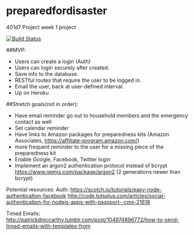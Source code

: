 # preparedfordisaster
401d7 Project week 1 project

[![Build Status](https://travis-ci.org/preparedfordisaster/preparedfordisaster.svg?branch=master)](https://travis-ci.org/preparedfordisaster/preparedfordisaster)

##MVP:
+ Users can create a login (Auth)
+ Users can login securely after created.
+ Save info to the database.
+ RESTful routes that require the user to be logged in.
+ Email the user, back at user-defined interval.
+ Up on Heroku

##Stretch goals(not in order):
+ Have email reminder go out to household members and the emergency contact as well
+ Set calendar reminder
+ Have links to Amazon packages for preparedness kits (Amazon Associates, https://affiliate-program.amazon.com/)
+ more frequent reminder to the user for a missing piece of the preparedness kit
+ Enable Google, Facebook, Twitter login
+ Implement an argon2 authentication protocol instead of bcrypt https://www.npmjs.com/package/argon2 (2 generations newer than bcrypt)


Potential resources:
Auth:
https://scotch.io/tutorials/easy-node-authentication-facebook
http://code.tutsplus.com/articles/social-authentication-for-nodejs-apps-with-passport--cms-21618

Timed Emails:
http://patrickdmccarthy.tumblr.com/post/104974896772/how-to-send-timed-emails-with-templates-from

